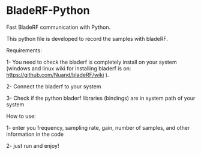 # BladeRF-Python
Fast BladeRF communication with Python.

This python file is developed to record the samples with bladeRF.

Requirements:

1- You need to check the bladerf is completely install on your system (windows and linux wiki for installing bladerf is on: https://github.com/Nuand/bladeRF/wiki ).

2- Connect the bladerf to your system

3- Check if the python bladerf libraries (bindings) are in system path of your system

How to use:

1- enter you frequency, sampling rate, gain, number of samples, and other information in the code

2- just run and enjoy!

